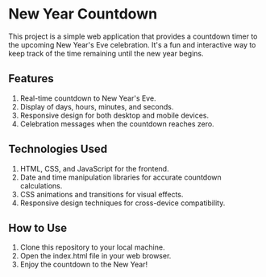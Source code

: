 # New Year Countdown 
This project is a simple web application that provides a countdown timer to the upcoming New Year's Eve celebration. It's a fun and interactive way to keep track of the time remaining until the new year begins.

## Features
1. Real-time countdown to New Year's Eve.
2. Display of days, hours, minutes, and seconds.
3. Responsive design for both desktop and mobile devices.
4. Celebration messages when the countdown reaches zero.

## Technologies Used
1. HTML, CSS, and JavaScript for the frontend.
2. Date and time manipulation libraries for accurate countdown calculations.
3. CSS animations and transitions for visual effects.
4. Responsive design techniques for cross-device compatibility.

## How to Use
1. Clone this repository to your local machine.
2. Open the index.html file in your web browser.
3. Enjoy the countdown to the New Year!
